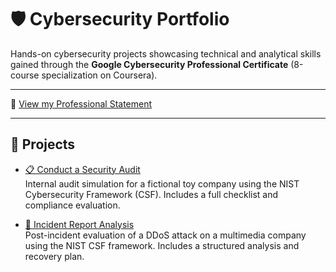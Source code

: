 # 🛡️ Cybersecurity Portfolio

Hands-on cybersecurity projects showcasing technical and analytical skills gained through the **Google Cybersecurity Professional Certificate** (8-course specialization on Coursera).

----

📄 [View my Professional Statement](./Professional-Statement.md)

----

## 🔗 Projects

- [📋 Conduct a Security Audit](./Conduct-Security-Audit/)  
  Internal audit simulation for a fictional toy company using the NIST Cybersecurity Framework (CSF). Includes a full checklist and compliance evaluation.

- [🚨 Incident Report Analysis](./Incident-Report-Analysis/)  
  Post-incident evaluation of a DDoS attack on a multimedia company using the NIST CSF framework. Includes a structured analysis and recovery plan.

